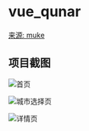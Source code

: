 # vue_qunar

[来源: muke](https://coding.imooc.com/class/203.html)

## 项目截图

![首页]([./qunar/static/screenshot/home.png)

![城市选择页]([./qunar/static/screenshot/home.png)

![详情页]([./qunar/static/screenshot/home.png)
